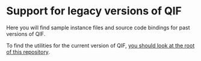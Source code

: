 # Support for legacy versions of QIF

Here you will find sample instance files and source code bindings for past versions of QIF. 

To find the utilities for the current version of QIF, [you should look at the root of this repository](https://github.com/QualityInformationFramework/qif-community). 
